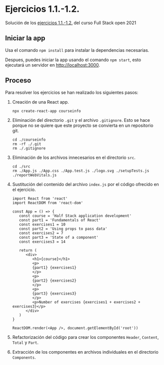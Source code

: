 # Ejercicios 1.1.-1.2.

Solución de los [ejercicios 1.1.-1.2.](https://fullstackopen.com/es/part1/introduccion_a_react#ejercicios-1-1-1-2) del curso Full Stack open 2021

## Iniciar la app

Usa el comando `npm install` para instalar la dependencias necesarias.

Despues, puedes iniciar la app usando el comando `npm start`, esto ejecutará un servidor en [http://localhost:3000](http://localhost:3000).

## Proceso

Para resolver los ejercicios se han realizado los siguientes pasos:

1. Creación de una React app.

   ```
   npx create-react-app courseinfo
   ```

2. Eliminación del directorio `.git` y el archivo `.gitignore`. Esto se hace porque no se quiere que este proyecto se convierta en un repositorio git.

   ```
   cd ./courseinfo
   rm -rf ./.git
   rm ./.gitignore
   ```

3. Eliminación de los archivos innecesarios en el directorio `src`.

   ```
   cd ./src
   rm ./App.js ./App.css ./App.test.js ./logo.svg ./setupTests.js ./reportWebVitals.js
   ```

4. Sustitución del contenido del archivo `index.js` por el código ofrecido en el ejercicio.

   ```
   import React from 'react'
   import ReactDOM from 'react-dom'

   const App = () => {
      const course = 'Half Stack application development'
      const part1 = 'Fundamentals of React'
      const exercises1 = 10
      const part2 = 'Using props to pass data'
      const exercises2 = 7
      const part3 = 'State of a component'
      const exercises3 = 14

      return (
         <div>
            <h1>{course}</h1>
            <p>
            {part1} {exercises1}
            </p>
            <p>
            {part2} {exercises2}
            </p>
            <p>
            {part3} {exercises3}
            </p>
            <p>Number of exercises {exercises1 + exercises2 + exercises3}</p>
         </div>
      )
   }

   ReactDOM.render(<App />, document.getElementById('root'))
   ```

5. Refactorización del código para crear los componentes `Header`, `Content`, `Total` y `Part`.

6. Extracción de los componentes en archivos individuales en el directorio `Components`.
